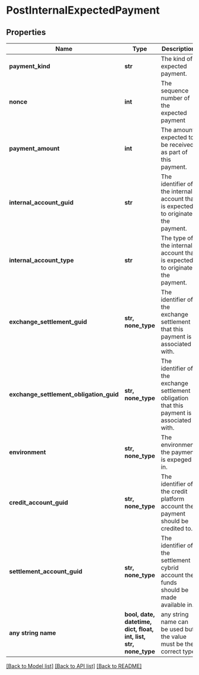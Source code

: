 # PostInternalExpectedPayment


## Properties
Name | Type | Description | Notes
------------ | ------------- | ------------- | -------------
**payment_kind** | **str** | The kind of expected payment. | 
**nonce** | **int** | The sequence number of the expected payment | 
**payment_amount** | **int** | The amount expected to be received as part of this payment. | 
**internal_account_guid** | **str** | The identifier of the internal account that is expected to originate the payment. | 
**internal_account_type** | **str** | The type of the internal account that is expected to originate the payment. | 
**exchange_settlement_guid** | **str, none_type** | The identifier of the exchange settlement that this payment is associated with. | [optional] 
**exchange_settlement_obligation_guid** | **str, none_type** | The identifier of the exchange settlement obligation that this payment is associated with. | [optional] 
**environment** | **str, none_type** | The environment the payment is expeged in. | [optional] 
**credit_account_guid** | **str, none_type** | The identifier of the credit platform account the payment should be credited to. | [optional] 
**settlement_account_guid** | **str, none_type** | The identifier of the settlement cybrid account the funds should be made available in. | [optional] 
**any string name** | **bool, date, datetime, dict, float, int, list, str, none_type** | any string name can be used but the value must be the correct type | [optional]

[[Back to Model list]](../README.md#documentation-for-models) [[Back to API list]](../README.md#documentation-for-api-endpoints) [[Back to README]](../README.md)


